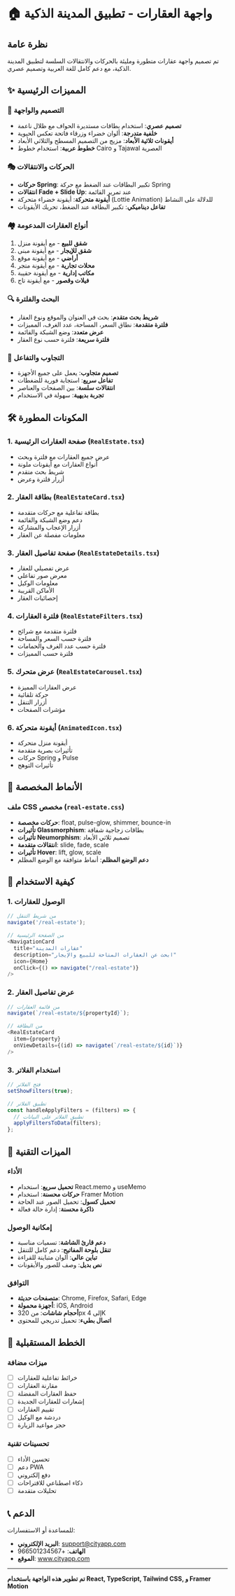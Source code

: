 # 🏠 واجهة العقارات - تطبيق المدينة الذكية

## نظرة عامة
تم تصميم واجهة عقارات متطورة ومليئة بالحركات والانتقالات السلسة لتطبيق المدينة الذكية، مع دعم كامل للغة العربية وتصميم عصري.

## ✨ المميزات الرئيسية

### 🎨 التصميم والواجهة
- **تصميم عصري**: استخدام بطاقات مستديرة الحواف مع ظلال ناعمة
- **خلفية متدرجة**: ألوان خضراء وزرقاء فاتحة تعكس الحيوية
- **أيقونات ثلاثية الأبعاد**: مزيج من التصميم المسطح والثلاثي الأبعاد
- **خطوط عربية**: استخدام خطوط Cairo و Tajawal العصرية

### 🎭 الحركات والانتقالات
- **حركات Spring**: تكبير البطاقات عند الضغط مع حركة Spring
- **انتقالات Fade + Slide Up**: عند تمرير القائمة
- **أيقونة متحركة**: أيقونة خضراء متحركة (Lottie Animation) للدلالة على النشاط
- **تفاعل ديناميكي**: تكبير البطاقة عند الضغط، تحريك الأيقونات

### 🏘️ أنواع العقارات المدعومة
1. **شقق للبيع** - مع أيقونة منزل
2. **شقق للإيجار** - مع أيقونة مبنى
3. **أراضي** - مع أيقونة موقع
4. **محلات تجارية** - مع أيقونة متجر
5. **مكاتب إدارية** - مع أيقونة حقيبة
6. **فيلات وقصور** - مع أيقونة تاج

### 🔍 البحث والفلترة
- **شريط بحث متقدم**: بحث في العنوان والموقع ونوع العقار
- **فلترة متقدمة**: نطاق السعر، المساحة، عدد الغرف، المميزات
- **عرض متعدد**: وضع الشبكة والقائمة
- **فلترة سريعة**: فلترة حسب نوع العقار

### 📱 التجاوب والتفاعل
- **تصميم متجاوب**: يعمل على جميع الأجهزة
- **تفاعل سريع**: استجابة فورية للضغطات
- **انتقالات سلسة**: بين الصفحات والعناصر
- **تجربة بديهية**: سهولة في الاستخدام

## 🛠️ المكونات المطورة

### 1. صفحة العقارات الرئيسية (`RealEstate.tsx`)
- عرض جميع العقارات مع فلترة وبحث
- أنواع العقارات مع أيقونات ملونة
- شريط بحث متقدم
- أزرار فلترة وعرض

### 2. بطاقة العقار (`RealEstateCard.tsx`)
- بطاقة تفاعلية مع حركات متقدمة
- دعم وضع الشبكة والقائمة
- أزرار الإعجاب والمشاركة
- معلومات مفصلة عن العقار

### 3. صفحة تفاصيل العقار (`RealEstateDetails.tsx`)
- عرض تفصيلي للعقار
- معرض صور تفاعلي
- معلومات الوكيل
- الأماكن القريبة
- إحصائيات العقار

### 4. فلترة العقارات (`RealEstateFilters.tsx`)
- فلترة متقدمة مع شرائح
- فلترة حسب السعر والمساحة
- فلترة حسب عدد الغرف والحمامات
- فلترة حسب المميزات

### 5. عرض متحرك (`RealEstateCarousel.tsx`)
- عرض العقارات المميزة
- حركة تلقائية
- أزرار التنقل
- مؤشرات الصفحات

### 6. أيقونة متحركة (`AnimatedIcon.tsx`)
- أيقونة منزل متحركة
- تأثيرات بصرية متقدمة
- حركات Spring و Pulse
- تأثيرات التوهج

## 🎨 الأنماط المخصصة

### ملف CSS مخصص (`real-estate.css`)
- **حركات مخصصة**: float, pulse-glow, shimmer, bounce-in
- **تأثيرات Glassmorphism**: بطاقات زجاجية شفافة
- **تأثيرات Neumorphism**: تصميم ثلاثي الأبعاد
- **انتقالات متقدمة**: slide, fade, scale
- **تأثيرات Hover**: lift, glow, scale
- **دعم الوضع المظلم**: أنماط متوافقة مع الوضع المظلم

## 🚀 كيفية الاستخدام

### 1. الوصول للعقارات
```typescript
// من شريط التنقل
navigate('/real-estate');

// من الصفحة الرئيسية
<NavigationCard
  title="عقارات المدينة"
  description="ابحث عن العقارات المتاحة للبيع والإيجار"
  icon={Home}
  onClick={() => navigate("/real-estate")}
/>
```

### 2. عرض تفاصيل العقار
```typescript
// من قائمة العقارات
navigate(`/real-estate/${propertyId}`);

// من البطاقة
<RealEstateCard
  item={property}
  onViewDetails={(id) => navigate(`/real-estate/${id}`)}
/>
```

### 3. استخدام الفلاتر
```typescript
// فتح الفلاتر
setShowFilters(true);

// تطبيق الفلاتر
const handleApplyFilters = (filters) => {
  // تطبيق الفلاتر على البيانات
  applyFiltersToData(filters);
};
```

## 📱 الميزات التقنية

### الأداء
- **تحميل سريع**: استخدام React.memo و useMemo
- **حركات محسنة**: استخدام Framer Motion
- **تحميل كسول**: تحميل الصور عند الحاجة
- **ذاكرة محسنة**: إدارة حالة فعالة

### إمكانية الوصول
- **دعم قارئ الشاشة**: تسميات مناسبة
- **تنقل بلوحة المفاتيح**: دعم كامل للتنقل
- **تباين عالي**: ألوان متباينة للقراءة
- **نص بديل**: وصف للصور والأيقونات

### التوافق
- **متصفحات حديثة**: Chrome, Firefox, Safari, Edge
- **أجهزة محمولة**: iOS, Android
- **أحجام شاشات**: من 320px إلى 4K
- **اتصال بطيء**: تحميل تدريجي للمحتوى

## 🎯 الخطط المستقبلية

### ميزات مضافة
- [ ] خرائط تفاعلية للعقارات
- [ ] مقارنة العقارات
- [ ] حفظ العقارات المفضلة
- [ ] إشعارات للعقارات الجديدة
- [ ] تقييم العقارات
- [ ] دردشة مع الوكيل
- [ ] حجز مواعيد الزيارة

### تحسينات تقنية
- [ ] تحسين الأداء
- [ ] دعم PWA
- [ ] دفع إلكتروني
- [ ] ذكاء اصطناعي للاقتراحات
- [ ] تحليلات متقدمة

## 📞 الدعم

للمساعدة أو الاستفسارات:
- **البريد الإلكتروني**: support@cityapp.com
- **الهاتف**: +966501234567
- **الموقع**: www.cityapp.com

---

**تم تطوير هذه الواجهة باستخدام React, TypeScript, Tailwind CSS, و Framer Motion**

